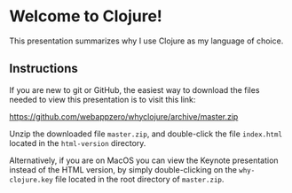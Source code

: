 # Welcome to Clojure!

This presentation summarizes why I use Clojure as my language of choice.

## Instructions

If you are new to git or GitHub, the easiest way to download the files needed to 
view this presentation is to visit this link:

https://github.com/webappzero/whyclojure/archive/master.zip

Unzip the downloaded file ```master.zip```, and double-click the file ```index.html```
located in the ```html-version``` directory.

Alternatively, if you are on MacOS you can view the Keynote presentation instead
of the HTML version, by simply double-clicking on the ```why-clojure.key``` file
located in the root directory of ```master.zip```.


